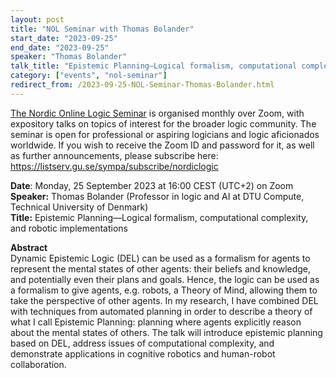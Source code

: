 ```yaml
---
layout: post
title: "NOL Seminar with Thomas Bolander"
start_date: "2023-09-25"
end_date: "2023-09-25"
speaker: "Thomas Bolander"
talk_title: "Epistemic Planning—Logical formalism, computational complexity, and robotic implementations"
category: ["events", "nol-seminar"]
redirect_from: /2023-09-25-NOL-Seminar-Thomas-Bolander.html
---
```

[The Nordic Online Logic Seminar](/the-NOL-seminar.html)
is organised monthly over Zoom, with expository talks on topics of interest for
the broader logic community. The seminar is open for professional or aspiring
logicians and logic aficionados worldwide. If you wish to receive the Zoom ID
and password for it, as well as further announcements, please subscribe here:  
<https://listserv.gu.se/sympa/subscribe/nordiclogic>

**Date**: Monday, 25 September 2023 at 16:00 CEST (UTC+2) on Zoom  
**Speaker:** Thomas Bolander (Professor in logic and AI at DTU Compute,
Technical University of Denmark)  
**Title:** Epistemic Planning—Logical formalism, computational complexity, and robotic implementations  

**Abstract**  
Dynamic Epistemic Logic (DEL) can be used as a formalism for agents to represent
the mental states of other agents: their beliefs and knowledge, and potentially
even their plans and goals. Hence, the logic can be used as a formalism to give
agents, e.g. robots, a Theory of Mind, allowing them to take the perspective of
other agents. In my research, I have combined DEL with techniques from automated
planning in order to describe a theory of what I call Epistemic Planning:
planning where agents explicitly reason about the mental states of others. The
talk will introduce epistemic planning based on DEL, address issues of
computational complexity, and demonstrate applications in cognitive robotics and
human-robot collaboration.
